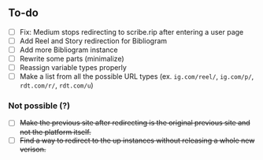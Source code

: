 ## To-do
- [ ] Fix: Medium stops redirecting to scribe.rip after entering a user page
- [ ] Add Reel and Story redirection for Bibliogram
- [ ] Add more Bibliogram instance
- [ ] Rewrite some parts (minimalize)
- [ ] Reassign variable types properly
- [ ] Make a list from all the possible URL types (ex. `ig.com/reel/`, `ig.com/p/`, `rdt.com/r/`, `rdt.com/u`)

### Not possible (?)
- [ ] ~~Make the previous site after redirecting is the original previous site and not the platform itself.~~
- [ ] ~~Find a way to redirect to the up instances without releasing a whole new verison.~~

